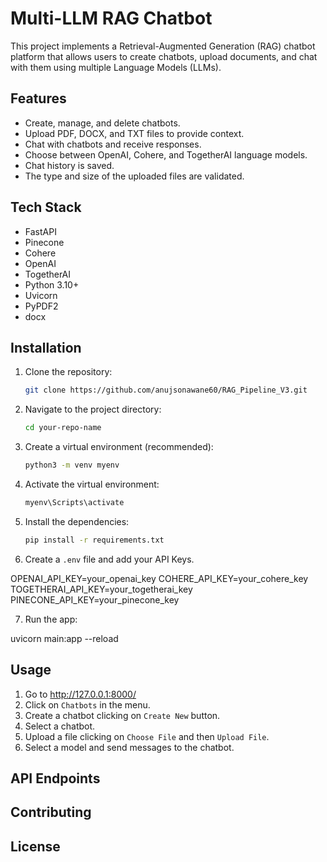 # Multi-LLM RAG Chatbot

This project implements a Retrieval-Augmented Generation (RAG) chatbot platform that allows users to create chatbots, upload documents, and chat with them using multiple Language Models (LLMs).

## Features

*   Create, manage, and delete chatbots.
*   Upload PDF, DOCX, and TXT files to provide context.
*   Chat with chatbots and receive responses.
*   Choose between OpenAI, Cohere, and TogetherAI language models.
*   Chat history is saved.
* The type and size of the uploaded files are validated.

## Tech Stack

*   FastAPI
*   Pinecone
*   Cohere
*   OpenAI
*   TogetherAI
*   Python 3.10+
*   Uvicorn
* PyPDF2
* docx

## Installation

1.  Clone the repository:
    ```bash
    git clone https://github.com/anujsonawane60/RAG_Pipeline_V3.git
    ```
2.  Navigate to the project directory:
    ```bash
    cd your-repo-name
    ```
3.  Create a virtual environment (recommended):
    ```bash
    python3 -m venv myenv
    ```
4.  Activate the virtual environment:
    ```bash
    myenv\Scripts\activate
    ```
5.  Install the dependencies:
    ```bash
    pip install -r requirements.txt
    ```
6. Create a `.env` file and add your API Keys.

OPENAI_API_KEY=your_openai_key 
COHERE_API_KEY=your_cohere_key 
TOGETHERAI_API_KEY=your_togetherai_key 
PINECONE_API_KEY=your_pinecone_key

7. Run the app:

uvicorn main:app --reload


## Usage
1. Go to http://127.0.0.1:8000/
2. Click on `Chatbots` in the menu.
3. Create a chatbot clicking on `Create New` button.
4. Select a chatbot.
5. Upload a file clicking on `Choose File` and then `Upload File`.
6. Select a model and send messages to the chatbot.

## API Endpoints


## Contributing


## License



